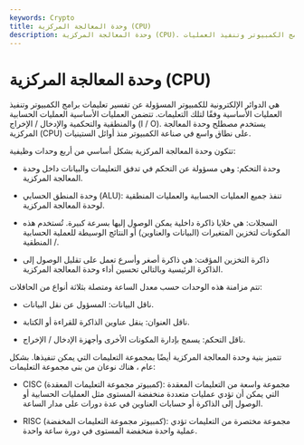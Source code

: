 ```yaml
---
keywords: Crypto
title: وحدة المعالجة المركزية (CPU)
description: وحدة المعالجة المركزية (CPU). جزء الكمبيوتر المسؤول عن تفسير تعليمات برامج الكمبيوتر وتنفيذ العمليات.
---
```


# وحدة المعالجة المركزية (CPU)
هي الدوائر الإلكترونية للكمبيوتر المسؤولة عن تفسير تعليمات برامج الكمبيوتر وتنفيذ العمليات الأساسية وفقًا لتلك التعليمات. تتضمن العمليات الأساسية العمليات الحسابية والمنطقية والتحكمية والإدخال / الإخراج (I / O). يستخدم مصطلح وحدة المعالجة المركزية (CPU) على نطاق واسع في صناعة الكمبيوتر منذ أوائل الستينيات.

تتكون وحدة المعالجة المركزية بشكل أساسي من أربع وحدات وظيفية:

- وحدة التحكم: وهي مسؤولة عن التحكم في تدفق التعليمات والبيانات داخل وحدة المعالجة المركزية.

- وحدة المنطق الحسابي (ALU): تنفذ جميع العمليات الحسابية والعمليات المنطقية لوحدة المعالجة المركزية.

- السجلات: هي خلايا ذاكرة داخلية يمكن الوصول إليها بسرعة كبيرة. تُستخدم هذه المكونات لتخزين المتغيرات (البيانات والعناوين) أو النتائج الوسيطة للعملية الحسابية / المنطقية.

- ذاكرة التخزين المؤقت: هي ذاكرة أصغر وأسرع تعمل على تقليل الوصول إلى الذاكرة الرئيسية وبالتالي تحسين أداء وحدة المعالجة المركزية.

تتم مزامنة هذه الوحدات حسب معدل الساعة ومتصلة بثلاثة أنواع من الحافلات:

- ناقل البيانات: المسؤول عن نقل البيانات.

- ناقل العنوان: ينقل عناوين الذاكرة للقراءة أو الكتابة.

- ناقل التحكم: يسمح بإدارة المكونات الأخرى وأجهزة الإدخال / الإخراج.

تتميز بنية وحدة المعالجة المركزية أيضًا بمجموعة التعليمات التي يمكن تنفيذها. بشكل عام ، هناك نوعان من بنى مجموعة التعليمات:

- CISC (كمبيوتر مجموعة التعليمات المعقدة): مجموعة واسعة من التعليمات المعقدة التي يمكن أن تؤدي عمليات متعددة منخفضة المستوى مثل العمليات الحسابية أو الوصول إلى الذاكرة أو حسابات العناوين في عدة دورات على مدار الساعة.

- RISC (كمبيوتر مجموعة التعليمات المخفضة): مجموعة مختصرة من التعليمات تؤدي عملية واحدة منخفضة المستوى في دورة ساعة واحدة.

